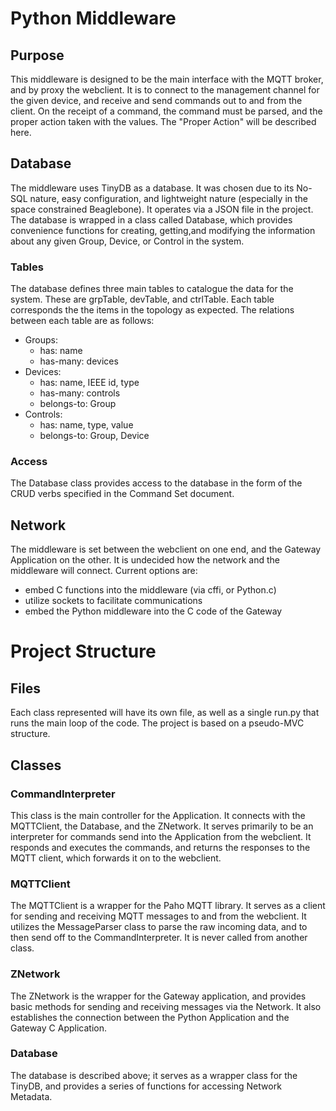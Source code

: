 # Python Middleware

## Purpose
This middleware is designed to be the main interface with the MQTT broker,
and by proxy the webclient. It is to connect to the management channel for
the given device, and receive and send commands out to and from the client.
On the receipt of a command, the command must be parsed, and the proper action
taken with the values. The "Proper Action" will be described here.

## Database
The middleware uses TinyDB as a database. It was chosen due to its No-SQL
nature, easy configuration, and lightweight nature (especially in  the space
constrained Beaglebone). It operates via a JSON file in the project. The
database is wrapped in a class called Database, which provides convenience
functions for creating, getting,and modifying the information about any given
Group, Device, or Control in the system.

### Tables
The database defines three main tables to catalogue the data for the system.
These are grpTable, devTable, and ctrlTable. Each table corresponds the the
items in the topology as expected. The relations between each table are as
follows:
* Groups:
  * has: name
  * has-many: devices
* Devices:
  * has: name, IEEE id, type
  * has-many: controls
  * belongs-to: Group
* Controls:
  * has: name, type, value
  * belongs-to: Group, Device

### Access
The Database class provides access to the database in the form of the CRUD
verbs specified in the Command Set document.

## Network
The middleware is set between the webclient on one end, and the Gateway
Application on the other. It is undecided how the network and the middleware
will connect. Current options are:
* embed C functions into the middleware (via cffi, or Python.c)
* utilize sockets to facilitate communications
* embed the Python middleware into the C code of the Gateway

# Project Structure
## Files
Each class represented will have its own file, as well as a single
run.py that runs the main loop of the code. The project is based on
a pseudo-MVC structure.

## Classes
### CommandInterpreter
This class is the main controller for the Application. It connects with
the MQTTClient, the Database, and the ZNetwork. It serves primarily to be an
interpreter for commands send into the Application from the webclient.
It responds and executes the commands, and returns the responses to the
MQTT client, which forwards it on to the webclient.

### MQTTClient
The MQTTClient is a wrapper for the Paho MQTT library. It serves as a
client for sending and receiving MQTT messages to and from the webclient.
It utilizes the MessageParser class to parse the raw incoming data, and to
then send off to the CommandInterpreter. It is never called from another class.

### ZNetwork
The ZNetwork is the wrapper for the Gateway application, and provides basic
methods for sending and receiving messages via the Network. It also establishes
the connection between the Python Application and the Gateway C Application.

### Database
The database is described above; it serves as a wrapper class for the TinyDB,
and provides a series of functions for accessing Network Metadata.

